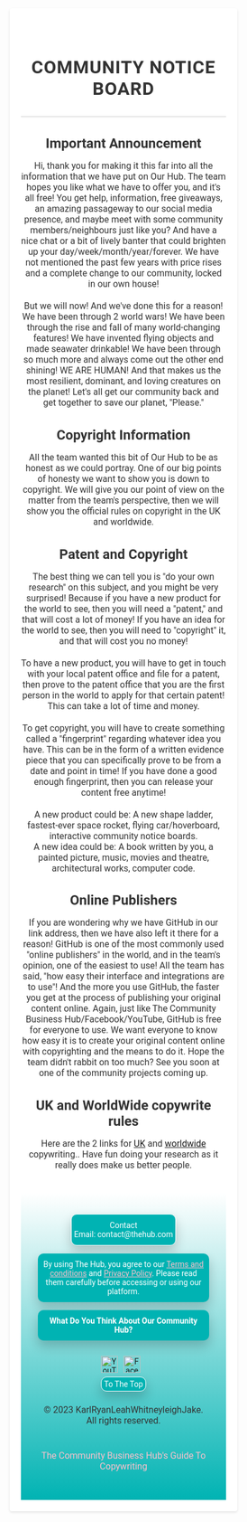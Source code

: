<!DOCTYPE html>
<html lang="en">
<head>
  <title>Community Notice Board</title>
  <style>
    * {
  box-sizing: border-box;
  margin: 0;
  padding: 0;
}
body {
  font-family: 'Roboto', sans-serif;
}
.container {
  max-width: 464px;
  margin: 0 auto;
  padding: 20px;
  text-align: center;
}
header {
  text-align: center;
  margin-bottom: 20px;
}
.title {
  font-size: 32px;
  font-weight: bold;
  color: #333333;
  text-align: center;
}
main {
  margin-bottom: 40px;
  text-align: center;
}
.subtitle {
  font-size: 24px;
  font-weight: bold;
  color: #333333;
  margin-bottom: 10px;
  text-align: center;
}
p {
  font-size: 16px;
  color: #333333;
  margin-bottom: 20px;
  text-align: center;
}
.container {
  background-color: #ffffff;
  box-shadow: 0 2px 4px rgba(0, 0, 0, 0.1);
  border-radius: 4px;
  text-align: center;
}
header {
  padding: 20px 0;
  border-bottom: 1px solid #cccccc;
  text-align: center;
}
.title {
  text-transform: uppercase;
  letter-spacing: 1px;
  margin-bottom: 10px;
  text-align: center;
}
.main-content {
  display: flex;
  flex-wrap: wrap;
  text-align: center;
}
.section {
  flex: 1 1 100%;
  margin-bottom: 40px;
  text-align: center;
}
.section:nth-child(odd) {
  background-color: #f5f5f5;
  padding: 20px;
  border-radius: 4px;
  text-align: center;
}
.section:nth-child(even) {
  background-color: #ffffff;
  padding: 20px;
  border-radius: 4px;
  box-shadow: 0 2px 4px rgba(0, 0, 0, 0.1);
  text-align: center;
}
.section-title {
  font-size: 20px;
  font-weight: bold;
  color: #333333;
  margin-bottom: 10px;
  text-align: center;
}
.section-content {
  font-size: 18px;
  color: #333333;
  line-height: 1.6;
  text-align: center;
}
.section-content p {
  margin-bottom: 10px;
  text-align: center;
}
.section-content ul {
  list-style-type: disc;
  margin-left: 20px;
  text-align: center;
}
.section-content li {
  margin-bottom: 5px;
  text-align: center;
}
footer {
  background: linear-gradient(to bottom, #ffffff, #00b3b3);
  padding: 30px;
  color: #ffffff;
  text-align: center;
  font-size: 14px;
}
.footer-container {
  max-width: 1200px;
  margin: 0 auto;
  display: flex;
  flex-direction: column;
  align-items: center;
  justify-content: center;
  text-align: center;
}
.footer-container .box {
  background-color: #00b3b3;
  color: #ffffff;
  border-radius: 10px;
  box-shadow: 0 10px 20px rgba(0, 0, 0, 0.2);
  padding: 4px;
  text-align: center;
  margin: 7px auto;
}
.footer-container .box h3 {
  font-size: 14px;
  margin: 0;
  padding: 7px 0;
  color: #ffffff;
  text-align: center;
}
.footer-container .box p {
  font-size: 14px;
  margin: 0;
  padding: 7px 0;
  color: #ffffff;
  text-align: center;
}
.footer-container .box:first-child {
  border: 1px solid #ffffff;
}
.footer-container .box:last-child {
  border: 1px solid #ffffff;
}
.social {
  display: flex;
  flex-direction: row;
  align-items: flex-start;
  justify-content: center;
  margin-top: 20px;
}
.social a {
  display: flex;
  align-items: center;
  text-decoration: none;
  margin-right: 10px;
}
.social a img {
  width: 30px;
  height: 30px;
  background: none;
  transition: all 0.3s ease;
}
.social a span {
  display: none;
  position: absolute;
  top: 100%;
  left: 50%;
  transform: translateX(-50%);
  margin-top: 5px;
  font-family: 'Roboto', sans-serif;
  font-size: 16px;
  font-weight: bold;
  color: #00b3b3;
  white-space: nowrap;
}
.social a:hover img {
  width: 40px;
  height: 40px;
}
.social a:hover span {
  display: block;
}
.tcbhg {
  text-align: center;
  margin-top: 7px;
}
.tcbhg a {
  color: #00b3b3;
  text-decoration: none;
}
.tcbhg a:hover {
  text-decoration: underline;
}
  </style>
  <link href="https://fonts.googleapis.com/css?family=Roboto:400,700&display=swap" rel="stylesheet">
</head>
<body>
  <div class="container">
    <header>
      <h1 class="title">Community Notice Board</h1>
    </header>
    <main>
      <section>
        <h2 class="subtitle">Important Announcement</h2>
        <p>Hi, thank you for making it this far into all the information that we have put on Our Hub. The team hopes you like what we have to offer you, and it's all free! You get help, information, free giveaways, an amazing passageway to our social media presence, and maybe meet with some community members/neighbours just like you? And have a nice chat or a bit of lively banter that could brighten up your day/week/month/year/forever. We have not mentioned the past few years with price rises and a complete change to our community, locked in our own house!</p>
<p>But we will now! And we've done this for a reason! We have been through 2 world wars! We have been through the rise and fall of many world-changing features! We have invented flying objects and made seawater drinkable! We have been through so much more and always come out the other end shining! WE ARE HUMAN! And that makes us the most resilient, dominant, and loving creatures on the planet! Let's all get our community back and get together to save our planet, "Please."</p>
<section>
  <h2 class="subtitle">Copyright Information</h2>
  <p>All the team wanted this bit of Our Hub to be as honest as we could portray. One of our big points of honesty we want to show you is down to copyright. We will give you our point of view on the matter from the team's perspective, then we will show you the official rules on copyright in the UK and worldwide.</p>
</section>
<section>
  <h2 class="subtitle">Patent and Copyright</h2>
  <p>The best thing we can tell you is "do your own research" on this subject, and you might be very surprised! Because if you have a new product for the world to see, then you will need a "patent," and that will cost a lot of money! If you have an idea for the world to see, then you will need to "copyright" it, and that will cost you no money!</p>
  <p>To have a new product, you will have to get in touch with your local patent office and file for a patent, then prove to the patent office that you are the first person in the world to apply for that certain patent! This can take a lot of time and money.</p>
  <p>To get copyright, you will have to create something called a "fingerprint" regarding whatever idea you have. This can be in the form of a written evidence piece that you can specifically prove to be from a date and point in time! If you have done a good enough fingerprint, then you can release your content free anytime!</p>
  <p>A new product could be: A new shape ladder, fastest-ever space rocket, flying car/hoverboard, interactive community notice boards.<br>
  A new idea could be: A book written by you, a painted picture, music, movies and theatre, architectural works, computer code.</p>
</section>
<section>
  <h2 class="subtitle">Online Publishers</h2>
  <p>If you are wondering why we have GitHub in our link address, then we have also left it there for a reason! GitHub is one of the most commonly used "online publishers" in the world, and in the team's opinion, one of the easiest to use! All the team has said, "how easy their interface and integrations are to use"! And the more you use GitHub, the faster you get at the process of publishing your original content online. Again, just like The Community Business Hub/Facebook/YouTube, GitHub is free for everyone to use. We want everyone to know how easy it is to create your original content online with copyrighting and the means to do it. Hope the team didn't rabbit on too much? See you soon at one of the community projects coming up.</p>
      </section><section>
        <h2 class="subtitle">UK and WorldWide copywrite rules </h2>
        <p>Here are the 2 links for <a href="https://www.gov.uk/copyright">UK</a> and <a href="https://en.wikipedia.org/wiki/Copywriting">worldwide</a> copywriting.. Have fun doing your research as it really does make us better people.</p>
      </section>
    </main>
    <footer>
      <div class="footer-container">
        <div class="box">
          <p>Contact<br>Email: contact@thehub.com</p>
        </div>
        <div class="box">
          <p>By using The Hub, you agree to our <a href="https://oavo33.github.io/termsancond/" style="color: pink;">Terms and conditions</a> and <a href="https://oavo33.github.io/policy/" style="color: pink;">Privacy Policy</a>. Please read them carefully before accessing or using our platform.</p>
        </div><div class="box" onclick="window.open('https://docs.google.com/forms/d/1q76lEgWn-D8CoaPEdrTWtb5xqof5j5C3lrUWI5GTN-s/viewform?embedded=true')" style="cursor: pointer;">
          <h3>What Do You Think About Our Community Hub?</h3>
        </div>
        <div class="social">
          <a href="#">
            <img src="https://img.icons8.com/office/30/FF0000/youtube.png" alt="YouTube">
          </a>
          <a href="#">
            <img src="https://img.icons8.com/office/30/FF0000/facebook-new.png" alt="Facebook">
          </a>
        </div>
        <div class="footer-container">
          <div class="box back-to-top" onclick="scrollToTop()">To The Top</div>
        </div>
        <div class="footer-container">
          <p>&copy; 2023 KarlRyanLeahWhitneyleighJake. All rights reserved.</p>
        </div>
        <div class="tcbhg">
          <p>
            <a href="https://example.com/guide-to-copywriting" style="color: pink;">The Community Business Hub's Guide To Copywriting</a>
          </p>
        </div>
      </div>
    </footer>
  </div>
<script>
  function scrollToTop() {
    window.scrollTo({ top: 0, behavior: 'smooth' });
  }
</script>
</body>
</html>